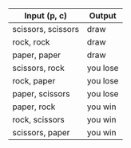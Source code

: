 | Input (p, c) | Output |
| ----------- | ----------- |
| scissors, scissors | draw |
| rock, rock | draw |
| paper, paper | draw |
| scissors, rock | you lose |
| rock, paper | you lose |
| paper, scissors | you lose |
| paper, rock | you win |
| rock, scissors | you win |
| scissors, paper | you win |
